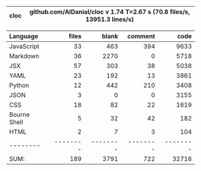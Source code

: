 cloc|github.com/AlDanial/cloc v 1.74  T=2.67 s (70.8 files/s, 13951.3 lines/s)
--- | ---

Language|files|blank|comment|code
:-------|-------:|-------:|-------:|-------:
JavaScript|33|463|394|9633
Markdown|36|2270|0|5718
JSX|57|303|38|5038
YAML|23|192|13|3861
Python|12|442|210|3408
JSON|3|0|0|3155
CSS|18|82|22|1619
Bourne Shell|5|32|42|182
HTML|2|7|3|104
--------|--------|--------|--------|--------
SUM:|189|3791|722|32718
